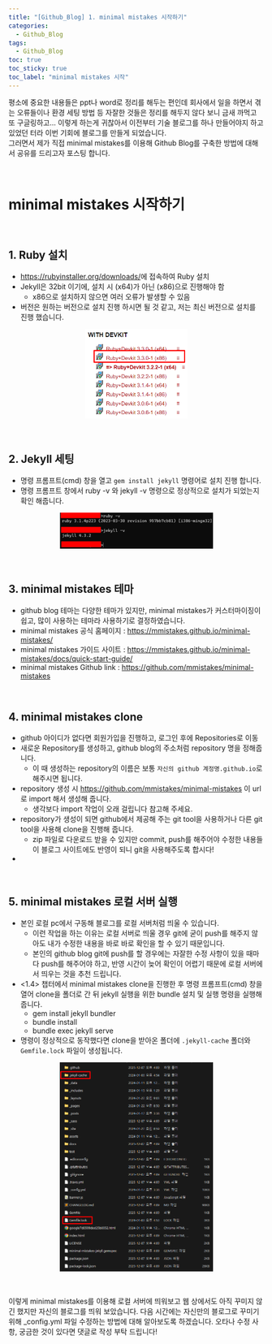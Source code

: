 ```yaml
---
title: "[Github_Blog] 1. minimal mistakes 시작하기"
categories:
  - Github_Blog
tags:
  - Github_Blog
toc: true
toc_sticky: true
toc_label: "minimal mistakes 시작"
---
```


평소에 중요한 내용들은 ppt나 word로 정리를 해두는 편인데 회사에서 일을 하면서 겪는 오류들이나 환경 세팅 방법 등 자잘한 것들은 정리를 해두지 않다 보니 금새 까먹고 또 구글링하고... 이렇게 하는게 귀찮아서 이전부터 기술 블로그를 하나 만들어야지 하고 있었던 터라 이번 기회에 블로그를 만들게 되었습니다.   
그러면서 제가 직접 minimal mistakes를 이용해 Github Blog를 구축한 방법에 대해서 공유를 드리고자 포스팅 합니다.

&nbsp;

# minimal mistakes 시작하기

&nbsp;

## 1. Ruby 설치
- <https://rubyinstaller.org/downloads/>에 접속하여 Ruby 설치
- Jekyll은 32bit 이기에, 설치 시 (x64)가 아닌 (x86)으로 진행해야 함
	- x86으로 설치하지 않으면 여러 오류가 발생할 수 있음
- 버전은 원하는 버전으로 설치 진행 하시면 될 것 같고, 저는 최신 버전으로 설치를 진행 했습니다.

<div align="center">
  <img src="/assets/images/github_blog/1/ruby_install.png" width="40%" height="30%" title="ruby_install" alt="ruby_install"/>
</div>

&nbsp;

## 2. Jekyll 세팅
- 명령 프롬프트(cmd) 창을 열고 `gem install jekyll` 명령어로 설치 진행 합니다.
- 명령 프롬프트 창에서 ruby -v 와 jekyll -v 명령으로 정상적으로 설치가 되었는지 확인 해줍니다.

<div align="center">
  <img src="/assets/images/github_blog/1/install_success.png" width="60%" height="50%" title="install_success" alt="install_success"/>
</div>

&nbsp;

## 3. minimal mistakes 테마
- github blog 테마는 다양한 테마가 있지만, minimal mistakes가 커스터마이징이 쉽고, 많이 사용하는 테마라 사용하기로 결정하였습니다.
- minimal mistakes 공식 홈페이지 : <https://mmistakes.github.io/minimal-mistakes/>
- minimal mistakes 가이드 사이트 : <https://mmistakes.github.io/minimal-mistakes/docs/quick-start-guide/>
- minimal mistakes Github link : <https://github.com/mmistakes/minimal-mistakes>

&nbsp;

## 4. minimal mistakes clone
- github 아이디가 없다면 회원가입을 진행하고, 로그인 후에 Repositories로 이동
- 새로운 Repository를 생성하고, github blog의 주소처럼 repository 명을 정해줍니다.
	- 이 때 생성하는 repository의 이름은 보통 `자신의 github 계정명.github.io`로 해주시면 됩니다.
- repository 생성 시 <https://github.com/mmistakes/minimal-mistakes> 이 url로 import 해서 생성해 줍니다.
	- 생각보다 import 작업이 오래 걸립니다 참고해 주세요.
- repository가 생성이 되면 github에서 제공해 주는 git tool을 사용하거나 다른 git tool을 사용해 clone을 진행해 줍니다.
	- zip 파일로 다운로드 받을 수 있지만 commit, push를 해주어야 수정한 내용들이 블로그 사이트에도 반영이 되니 git을 사용해주도록 합시다!
- 

&nbsp;

## 5. minimal mistakes 로컬 서버 실행
- 본인 로컬 pc에서 구동해 블로그를 로컬 서버처럼 띄울 수 있습니다.
	- 이런 작업을 하는 이유는 로컬 서버로 띄울 경우 git에 굳이 push를 해주지 않아도 내가 수정한 내용을 바로 바로 확인을 할 수 있기 때문입니다.
	- 본인의 github blog git에 push를 할 경우에는 자잘한 수정 사항이 있을 때마다 push를 해주어야 하고, 반영 시간이 늦어 확인이 어렵기 때문에 로컬 서버에서 띄우는 것을 추천 드립니다.
- <1.4> 챕터에서 minimal mistakes clone을 진행한 후 명령 프롬프트(cmd) 창을 열어 clone을 폴더로 간 뒤 jekyll 실행을 위한 bundle 설치 및 실행 명령을 실행해 줍니다.
	- gem install jekyll bundler
	- bundle install
	- bundle exec jekyll serve
- 명령이 정상적으로 동작했다면 clone을 받아온 폴더에 `.jekyll-cache` 폴더와 `Gemfile.lock` 파일이 생성됩니다.

<div align="center">
  <img src="/assets/images/github_blog/1/jekyll-cache_gemfile-lock.png" width="60%" height="50%" title="jekyll-cache_gemfile-lock" alt="jekyll-cache_gemfile-lock"/>
</div>

&nbsp;

이렇게 minimal mistakes를 이용해 로컬 서버에 띄워보고 웹 상에서도 아직 꾸미지 않긴 했지만 자신의 블로그를 띄워 보았습니다.
다음 시간에는 자신만의 블로그로 꾸미기 위해 \_config.yml 파일 수정하는 방법에 대해 알아보도록 하겠습니다.
오타나 수정 사항, 궁금한 것이 있다면 댓글로 작성 부탁 드립니다!